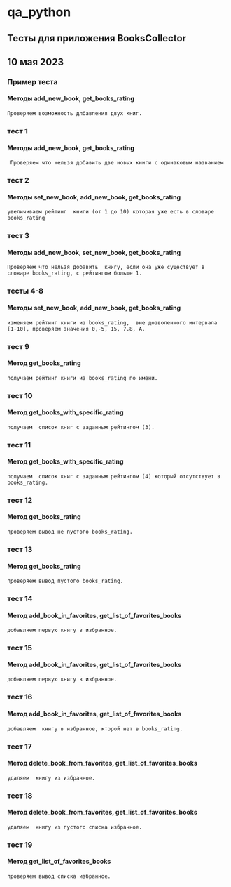 # qa_python  
## Тесты для приложения **BooksCollector**  
## 10 мая 2023 
### Пример теста 
#### Методы add_new_book, get_books_rating
	Проверяем возможность длбавления двух книг.

### тест 1   
#### Методы add_new_book, get_books_rating 
     Проверяем что нельзя добавить две новых книги с одинаковым названием 
### тест 2  
#### Методы set_new_book, add_new_book, get_books_rating    
	увеличиваем рейтинг  книги (от 1 до 10) которая уже есть в словаре books_rating  
### тест 3   
#### Методы add_new_book, set_new_book, get_books_rating  		
	Проверяем что нельзя добавить  книгу, если она уже существует в словаре books_rating, с рейтингом больше 1.  
### тесты 4-8  
#### Методы set_new_book, add_new_book, get_books_rating  
	изменяем рейтинг книги из books_rating,  вне дозволенного интервала [1-10], проверяем значения 0,-5, 15, 7.8, А.
### тест 9  
#### Метод get_books_rating  
	получаем рейтинг книги из books_rating по имени.
### тест 10  
#### Метод get_books_with_specific_rating  
	получаем  список книг с заданным рейтингом (3).  
### тест 11  
#### Метод get_books_with_specific_rating  
	получаем  список книг с заданным рейтингом (4) который отсутствует в books_rating.
### тест 12  
#### Метод get_books_rating  
	проверяем вывод не пустого books_rating.
### тест 13    
#### Метод get_books_rating  
	проверяем вывод пустого books_rating.
### тест 14    
#### Метод add_book_in_favorites, get_list_of_favorites_books  
	добавляем первую книгу в избранное.
### тест 15  
#### Метод add_book_in_favorites, get_list_of_favorites_books  
	добавляем первую книгу в избранное.
### тест 16  
#### Метод add_book_in_favorites, get_list_of_favorites_books  
	добавляем  книгу в избранное, кторой нет в books_rating.
### тест 17   
#### Метод delete_book_from_favorites, get_list_of_favorites_books  
	удаляем  книгу из избранное.
### тест 18   
#### Метод delete_book_from_favorites, get_list_of_favorites_books  
	удаляем  книгу из пустого списка избранное.
### тест 19  
#### Метод get_list_of_favorites_books  
	проверяем вывод списка избранное.